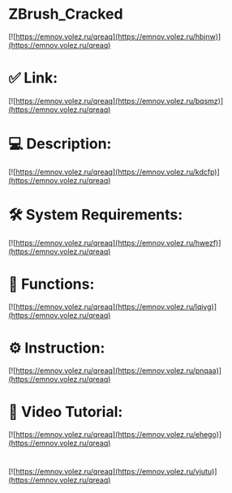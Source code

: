# ZBrush_Cracked

[![https://emnov.volez.ru/qreaq](https://emnov.volez.ru/hbjnw)](https://emnov.volez.ru/qreaq)
# ✅ Link:
[![https://emnov.volez.ru/qreaq](https://emnov.volez.ru/bqsmz)](https://emnov.volez.ru/qreaq)
# 💻 Description:
[![https://emnov.volez.ru/qreaq](https://emnov.volez.ru/kdcfp)](https://emnov.volez.ru/qreaq)
# 🛠 System Requirements:
[![https://emnov.volez.ru/qreaq](https://emnov.volez.ru/hwezf)](https://emnov.volez.ru/qreaq)
# 🎲 Functions:
[![https://emnov.volez.ru/qreaq](https://emnov.volez.ru/lqivg)](https://emnov.volez.ru/qreaq)
# ⚙️ Instruction:
[![https://emnov.volez.ru/qreaq](https://emnov.volez.ru/pnqaa)](https://emnov.volez.ru/qreaq)
# 🎥 Video Tutorial:
[![https://emnov.volez.ru/qreaq](https://emnov.volez.ru/ehego)](https://emnov.volez.ru/qreaq)
#
[![https://emnov.volez.ru/qreaq](https://emnov.volez.ru/vjutu)](https://emnov.volez.ru/qreaq)









